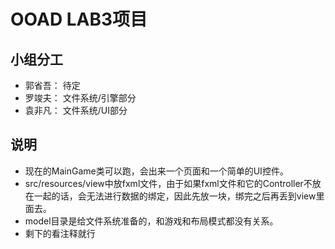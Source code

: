 # OOAD LAB3项目

## 小组分工

- 郭省吾： 待定
- 罗竣夫： 文件系统/引擎部分
- 袁非凡： 文件系统/UI部分

## 说明
- 现在的MainGame类可以跑，会出来一个页面和一个简单的UI控件。
- src/resources/view中放fxml文件，由于如果fxml文件和它的Controller不放在一起的话，会无法进行数据的绑定，因此先放一块，绑完之后再丢到view里面去。
- model目录是给文件系统准备的，和游戏和布局模式都没有关系。
- 剩下的看注释就行